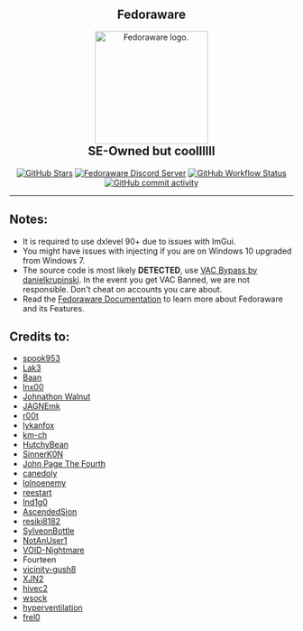 <h2 align="center" style="margin-top: 0px;">Fedoraware</h2>  
<p align="center" style="margin-bottom: 0px !important;">
  <img width="200" src=".github/assets/fedoraware.png" alt="Fedoraware logo." align="center">
</p>
<h2 align="center" style="margin-top: 0px;">SE-Owned but coollllll</h2>
<p align="center">
<a href="https://github.com/tf2cheater2013/Fedoraware/stargazers"><img alt="GitHub Stars" src="https://img.shields.io/github/stars/tf2cheater2013/Fedoraware"></a>
<a href="https://discord.gg/YcVKhnAAEY"><img alt="Fedoraware Discord Server" src="https://img.shields.io/discord/1069923050499354624?label=Discord&logo=Discord"></a>
<a href="https://github.com/tf2cheater2013/Fedoraware/actions"><img alt="GitHub Workflow Status" src="https://img.shields.io/github/workflow/status/tf2cheater2013/Fedoraware/MSBuild"></a>
<a href="https://github.com/tf2cheater2013/Fedoraware/commits/main"><img alt="GitHub commit activity" src="https://img.shields.io/github/commit-activity/w/tf2cheater2013/Fedoraware"></a>
</p>  

<hr/>

## Notes:
- It is required to use dxlevel 90+ due to issues with ImGui.
- You might have issues with injecting if you are on Windows 10 upgraded from Windows 7.
- The source code is most likely __DETECTED__, use [VAC Bypass by danielkrupinski](https://github.com/danielkrupinski/VAC-Bypass). In the event you get VAC Banned, we are not responsible. Don't cheat on accounts you care about.
- Read the [Fedoraware Documentation](https://fedoraware.github.io/Docs/) to learn more about Fedoraware and its Features.

## Credits to:
  - [spook953](https://github.com/spook953)
  - [Lak3](https://github.com/Lak3)
  - [Baan](https://github.com/xxmyn)
  - [lnx00](https://github.com/lnx00)
  - [Johnathon Walnut](https://github.com/johnathon-walnut)
  - [JAGNEmk](https://github.com/JAGNEmk)
  - [r00t](https://github.com/l-r00t-l)
  - [lykanfox](https://github.com/lykanfox)
  - [km-ch](https://github.com/km-ch)
  - [HutchyBean](https://github.com/HutchyBean)
  - [SinnerK0N](https://github.com/SinnerK0N)
  - [John Page The Fourth](https://github.com/relaxtakenotes)
  - [canedoly](https://github.com/canedoly)
  - [lolnoenemy](https://github.com/lolnoenemy)
  - [reestart](https://github.com/restarrt)
  - [Ind1g0](https://github.com/lnd1g0)
  - [AscendedSion](https://github.com/AscendedSion)
  - [resiki8182](https://github.com/resiki8182)
  - [SylveonBottle](https://github.com/SylveonBottle)
  - [NotAnUser1](https://github.com/NotAnUser1)
  - [VOID-Nightmare](https://github.com/VOID-Nightmare)
  - Fourteen
  - [vicinity-gush8](https://github.com/vicinity-gush8)
  - [XJN2](https://github.com/XJN2)
  - [hivec2](https://github.com/hivec2)
  - [wsock](https://github.com/wsock)
  - [hyperventilation](https://github.com/hyperventilation)
  - [frel0](https://github.com/frel0)
